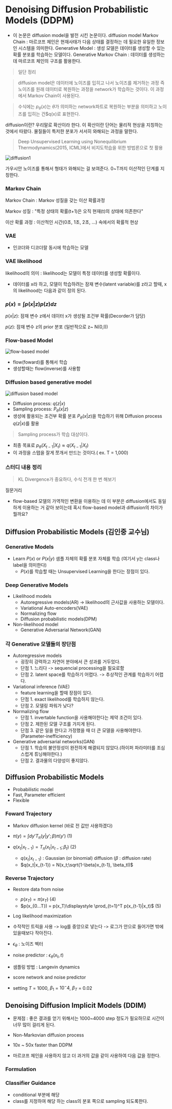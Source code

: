 # Denoising Diffusion Probabilistic Models (DDPM)

- 이 논문은 diffusion model을 발전 시킨 논문이다.
  diffusion model
  Markov Chain : 마르코프 체인은 현재사태가 다음 상태를 결정하는 데 필요한 유일한 정보인 시스템을 의미한다.
  Generative Model : 생성 모델은 데이터를 생성할 수 있는 확률 분포를 학습하는 모델이다.
  Generative Markov Chain : 데이터를 생성하는 데 마르코프 체인의 구조를 활용한다.

> 일단 정리

> diffusion model은 데이터에 노이즈를 입히고 나서 노이즈를 제거하는 과정 즉 노이즈를 원래 데이터로 복원하는 과정을 network가 학습하는 것이다. 이 과정에서 Markov Chain이 사용된다.

> 수식에는 $p_\theta(x)$는 $\theta$가 의미하는 network파트로 복원하는 부분을 의미하고 노이즈를 입히는 건$q(x)로 표현한다.

diffusion이란? 우리말로 확산이라 한다. 이 확산이란 단어는 물리적 현상을 지칭하는 것에서 따왔다.
물질들이 특저한 분포가 서서히 와해되는 과정을 말한다.

> Deep Unsupervised Learning using Nonequilibrium Thermodynamics(2015, ICML)에서 비지도학습을 위한 방법론으로 첫 활용

![diffusion1](./images/diffusion1.png)

가우시안 노이즈를 통해서 형태가 와해되는 걸 보여준다.
0~T까지 이산적인 단계를 지칭한다.

### Markov Chain

Markov Chain : Markov 성질을 갖는 이산 확률과정

Markov 성질 : "특정 상태의 확률(t+1)은 오직 현재(t)의 상태에 의존한다"

이산 확률 과정 : 이산적인 시간(0초, 1초, 2초, ...) 속에서의 확률적 현상

### VAE

- 인코더와 디코더랄 동시에 학습하는 모델

### VAE likelihood

likelihood의 의미 : likelihood는 모델이 특정 데이터를 생성할 확률이다.

- 데이터를 x라 하고, 모델이 학습하려는 잠재 변수(latent variable)를 z라고 할때, x의 likelihood는 다음과 같이 정의 된다.

### $p(x) = \int{p(x|z)p(z)dz}$

$p(x|z)$: 잠재 변수 z에서 데이터 x가 생성될 조건부 확률(Decorder가 담당)

$p(z)$: 잠재 변수 z의 prior 분포 (일반적으로 z~ N(0,I))

### Flow-based Model

![flow-based model](./images/flow-based_model.png)

- flow(foward)를 통해서 학습
- 생성할때는 flow(inverse)를 사용함

### Diffusion based generative model

![diffusion based model](./images/diffusion_based_model.png)

- Diffusion process: $q(z|x)$
- Sampling process: $P_\theta(x|z)$
- 생성에 활용되는 조건부 확률 분포 $P_\theta(x|z)$을 학습하기 위해 Diffusion process $q(z|x)$를 활용

> Sampling process가 학습 대상이다.

- 최종 목표로 $p_\theta(X_{t-1} | X_t) \approx q(X_{t-1} | X_t)$
- 이 과정을 스탭을 잘게 쪼개서 만드는 것이다.( ex. T = 1,000)

### 스터디 내용 정리

> KL Divergence가 중요하다, 수식 전개 한 번 해보기

질문거리

- flow-based 모델의 가역적인 변환을 이용하는 데 이 부분은 diffusion에서도 동일하게 이용하는 거 같아 보이는데 혹시 flow-based model과 diffusion의 차이가 뭘까요?

## Diffusion Probabilistic Models (김인중 교수님)

### Generative Models

- Learn $P(x)$ or $P(x|y)$ 샘플 자체의 확률 분포 자체를 학습 (여기서 y는 class나 label을 의미한다)
  - $P(x)$를 학습할 때는 Unsupervised Learning을 한다는 장점이 있다.

### Deep Generative Models

- Likelihood models
  - Autoregressive models(AR) -> likelihood의 근사값을 사용하는 모델이다.
  - Variational Auto-encoders(VAE)
  - Normalizing flow
  - Diffusion probabilistic models(DPM)
- Non-likelihood model
  - Generative Adversarial Network(GAN)

### 각 Generative 모델들의 장단점

- Autoregressive models
  - 굉장히 강력하고 자연어 분야에서 큰 성과를 거두었다.
  - 단점 1. 느리다 -> sequencial processing을 필요로함
  - 단점 2. latent space를 학습하기 어렵다. -> 추상적인 관계를 학습하기 어렵다.
- Variational inference (VAE)
  - feature learning을 할때 장점이 있다.
  - 단점 1. exact likelihood를 학습하지 않는다.
  - 단점 2. 모델링 파워가 낮다?
- Normalizing flow
  - 단점 1. invertable function을 사용해야한다는 제약 조건이 있다.
  - 단점 2. 제한된 모델 구조를 가지게 된다.
  - 단점 3. 같은 일을 한다고 가정했을 때 더 큰 모델을 사용해야한다.(Parameter-inefficiency)
- Generative adversarial networks(GAN)
  - 단점 1. 학습의 불안정성이 완전하게 해결되지 않았다.(하이퍼 파라미터를 조심스럽게 튜닝해야한다.)
  - 단점 2. 결과물의 다양성이 좋지않다.

## Diffusion Probabilistic Models

- Probabilistic model
- Fast, Parameter efficient
- Flexible

### Foward Trajectory

- Markov diffusion kernel (바로 전 값만 사용하겠다)

- $\pi(y) = \int{dy' T_\pi(y|y';\beta)\pi(y')}$ (1)
- $q(x_t|x_{t-1}) = T_\pi(x_t|x_{t-1};\beta_t)$ (2)

  - $q(x_t|x_{t-1})$ : Gaussian (or binomial) diffusion ($\beta$ : diffusion rate)
  - $q(x_t|x_{t-1}) = N(x_t;\sqrt{1-\beta}x_{t-1}, \beta_tI)$

### Reverse Trajectory

- Restore data from noise

  - $p(x_T) = \pi(x_T)$ (4)
  - $p(x_{0...T}) = p(x_T)\displaystyle \prod_{t=1}^T p(x_{t-1}|x_t)$ (5)

- Log likelihood maximization
- 수작적인 트릭을 사용 -> log를 중앙으로 넣는다 -> 로그가 안으로 들어가면 밖에 있을때보다 작아진다.
- $\epsilon_\theta$ : 노이즈 벡터
- noise predictor : $\epsilon_\theta(x_t, t)$

- 샘플링 방법 : Langevin dynamics

- score network and noise predictor

- setting $T$ = 1000, $\beta_1$ = $10^-4$, $\beta_T$ = 0.02

## Denoising Diffusion Implicit Models (DDIM)

- 문제점 : 좋은 결과를 얻기 위해서는 1000~4000 step 정도가 필요하므로 시간이 너무 많이 걸리게 된다.
- Non-Markovian diffusion process
- 10x ~ 50x faster than DDPM

- 마르코프 체인을 사용하지 않고 더 과거의 값을 같이 사용하여 다음 값을 정한다.

### Formulation

### Classifier Guidance

- conditional 부분에 해당
- class를 지정하여 해당 하는 class의 분포 쪽으로 sampling 되도록한다.

